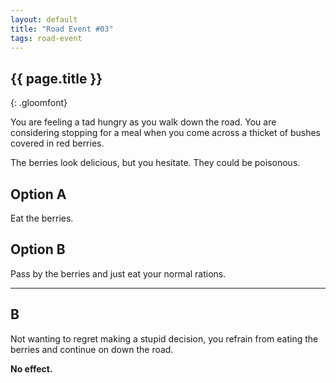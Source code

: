 ```yaml
---
layout: default
title: "Road Event #03"
tags: road-event
---
```


## {{ page.title }}
{: .gloomfont}

You are feeling a tad hungry as you walk down the road.  You are considering
stopping for a meal when you come across a thicket of bushes covered in red berries.

The berries look delicious, but you hesitate.  They could be poisonous.


## Option A

Eat the berries.

## Option B

Pass by the berries and just eat your normal rations.

***

## B

Not wanting to regret making a stupid decision, you refrain from eating the berries
and continue on down the road.

<strong>No effect.</strong>

